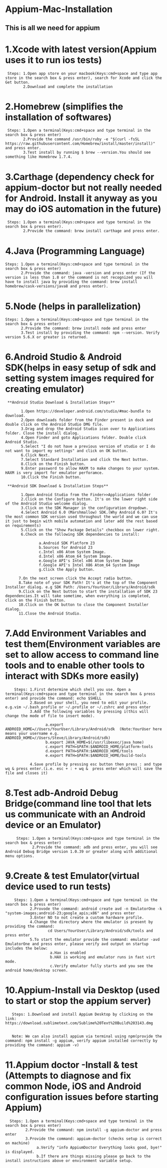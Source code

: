 # Appium-Mac-Installation

## **This is all we need for appium**

# 1.Xcode with latest version(Appium uses it to run ios tests)

     Steps: 1.Open app store on your macbook(Keys:cmd+space and type app store in the search box & press enter), search for Xcode and click the Get button.
            2.Download and complete the installation
            

# 2.Homebrew (simplifies the installation of softwares)

     Steps: 1.Open a terminal(Keys:cmd+space and type terminal in the search box & press enter)
            2.Provide the command /usr/bin/ruby -e "$(curl -fsSL https://raw.githubusercontent.com/Homebrew/install/master/install)" and press enter.
            3.Test install by running $ brew --version.You should see something like Homebrew 1.7.4. 
         

# 3.Carthage (dependency check for appium-doctor but not really needed for Android. Install it anyway as you may do iOS automation in the future)

     Steps: 1.Open a terminal(Keys:cmd+space and type terminal in the search box & press enter).
            2.Provide the command: brew install carthage and press enter.


# 4.Java (Programming Language)

    Steps: 1.Open a terminal(Keys:cmd+space and type terminal in the search box & press enter)
           2.Provide the command: java -version and press enter (If the version is less than 1.8 or the command is not recognized you will have to install java by providing the command: brew install homebrew/cask-versions/java8 and press enter).
           
           

 # 5.Node (helps in parallelization)

    Steps: 1.Open a terminal(Keys:cmd+space and type terminal in the search box & press enter)
           2.Provide the command: brew install node and press enter
           3.Test install by providing the command: npm --version. Verify version 5.6.X or greater is returned.
           
           

 # 6.Android Studio & Android SDK(helps in easy setup of sdk and setting system images required for creating emulator)
 
     **Android Studio Download & Installation Steps** 
     
           1.Open https://developer.android.com/studio/#mac-bundle to download.
           2.Open downloads folder from the Finder present in dock and double click on the Android Studio DMG file.
           3.Drag and drop the Android Studio icon over to Applications folder. Close the install dialog.
           4.Open Finder and goto Applications folder. Double click Android Studio.
           5.Select "I do not have a previous version of studio or I do not want to import my settings" and click on OK button.
           6.Click Next.
           7.Select Standard Installation and click the Next button.
           8.Click on the Finish button.
           9.Enter password to allow HAXM to make changes to your system. HAXM is very import for emulator perforamce.
           10.Click the Finish button.
           
     **Android SDK Download & Installation Steps**
     
           1.Open Android Studio from the Finder>>Applications folder
           2.Click on the Configure button. It's on the lower right side of the Android Studio welcome dialog.
           3.Click on the SDK Manager in the configuration dropdown.
           4.Select Android 6.0 (Marshmallow) SDK.(Why Android 6.0? It's the most common SDK version used throughout the world and we can use it just to begin with mobile automation and later add the rest based on requirements)
           5.Click on the "Show Package Details" checkbox on lower right.
           6.Check on the following SDK dependencies to install:
           
                   a.Android SDK Platform 23
                   b.Sources for Android 23
                   c.Intel x86 Atom System Image.
                   d.Intel x86 Atom_64 System Image.
                   e.Google API's Intel x86 Atom System Image
                   f.Google API's Intel X86 Atom_64 System Image
                   g.Click the Apply button.
                   
          7.On the next screen click the Accept radio button.
          8.Take note of your SDK Path! It's at the top of the Component Installer dialog. e.g SDK Path: /Users/YourUser/Library/Android/sdk
          9.Click on the Next button to start the installation of SDK 23 dependencies.It will take sometime, when everything is completed, click on the Finish button.
          10.Click on the OK button to close the Component Installer dialog.
          11.Close the Android Studio.



# 7.Add Environment Variables and test them(Environment variables are set to allow access to command line tools and to enable other tools to interact with SDKs more easily)
 
        Steps: 1.First determine which shell you use. Open a terminal(Keys:cmd+space and type terminal in the search box & press enter) and provide the command: echo $SHELL
               2.Based on your shell, you need to edit your profile. e.g.vim ~/.bash_profile or ~/.profile or ~/.zshrc and press enter
               3.Add the following variables by pressing i(this will change the mode of file to insert mode).
               
                      a.export ANDROID_HOME=//Users/YourUser/Library/Android/sdk  (Note:YourUser here means your username e.g. ANDROID_HOME=//Users/Steve/Library/Android/sdk)
                      b.export JAVA_HOME=$(/usr/libexec/java_home)
                      c.export PATH=$PATH:$ANDROID_HOME/platform-tools
                      d.export PATH=$PATH:$ANDROID_HOME/tools
                      e.export PATH=$PATH:$ANDROID_HOME/build-tools
                      
               4.Save profile by pressing esc button then press : and type wq & press enter.(i.e. esc + : + wq &  press enter which will save the file and closes it)       
               
               

# 8.Test adb-Android Debug Bridge(command line tool that lets us communicate with an Android device or an Emulator)

         Steps: 1.Open a terminal(Keys:cmd+space and type terminal in the search box & press enter)
                2.Provide the command: adb and press enter, you will see Android Debug Bridge version 1.0.39 or greater along with additional menu options.
                
         

# 9.Create & test Emulator(virtual device used to run tests)

        Steps: 1.Open a terminal(Keys:cmd+space and type terminal in the search box & press enter)
               2.Provode the command: android create avd -n EmulatorOne -k "system-images;android-23;google_apis;x86" and press enter
               3.Enter NO to not create a custom hardware profile.
               4.Change the directory where the emulator is present by providing the command:
                       cd Users/YourUser/Library/Android/sdk/tools and press enter
               5.To start the emulator provide the command: emulator -avd EmulatorOne and press enter, please verify avd output on startup includes the below:
                        a.Hax is enabled
                        b.HAX is working and emulator runs in fast virt mode.
                        c.Verify emulator fully starts and you see the android home/desktop screen.
               
 

# 10.Appium-Install via Desktop (used to start or stop the appium server)

    
       Steps: 1.Download and install Appium Desktop by clicking on the link:   https://download.sublimetext.com/Sublime%20Text%20Build%203143.dmg
       
       
       Note: We can also install appium via terminal using npm(provide the command: npm install -g appium, verify appium installed correctly by providing the command: appium -v)
         

# 11.Appium doctor -Install & test (Attempts to diagnose and fix common Node, iOS and Android configuration issues before starting Appium)


      Steps: 1.Open a terminal(Keys:cmd+space and type terminal in the search box & press enter)
             2.Provide the command: npm install -g appium-doctor and press enter
             3.Provide the command: appium-doctor (checks setup is correct on machine)
                  a.Verify "info AppiumDoctor Everything looks good, bye!" is displayed.
                  b.If there are things missing please go back to the install instructions above or environment variable setup.




